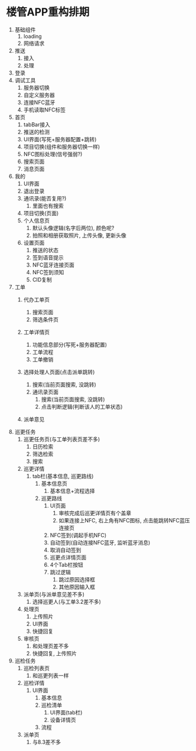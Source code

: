 # 楼管APP重构排期

1. 基础组件
    1. loading
    2. 网络请求
2. 推送
    1. 接入
    2. 处理
3. 登录
4. 调试工具
    1. 服务器切换
    2. 自定义服务器
    3. 连接NFC蓝牙
    4. 手机读取NFC标签
5. 首页
    1. tabBar接入
    2. 推送的检测
    3. UI界面(写死+服务器配置+跳转)
    4. 项目切换(组件和服务器切换一样)
    5. NFC图标处理(信号强弱?)
    6. 搜索页面
    7. 消息页面
6. 我的
    1. UI界面
    2. 退出登录
    3. 通讯录(能否复用?)
        1. 里面也有搜索
    4. 项目切换(页面)
    5. 个人信息页
        1. 默认头像逻辑(名字后两位), 颜色呢?
        2. 拍照和相册获取照片, 上传头像, 更新头像
    6. 设置页面
        1. 推送的状态
        2. 签到语音提示
        3. NFC蓝牙连接页面
        4. NFC签到须知
        5. CID复制
7. 工单
    1. 代办工单页
        1. 搜索页面
        2. 筛选条件页
    2. 工单详情页
        1. 功能信息部分(写死+服务器配置)
        2. 工单流程
        3. 工单撤销
    
    3. 选择处理人页面(点击派单跳转)
        1. 搜索(当前页面搜索, 没跳转)
        2. 通讯录页面
            1. 搜索(当前页面搜索, 没跳转)
            2. 点击判断逻辑(判断该人的工单状态)
    4. 派单意见
8. 巡更任务
    1. 巡更任务页(与工单列表页差不多)
        1. 日历检索
        2. 筛选检索
        3. 搜索
    2. 巡更详情
        1. tab栏(基本信息, 巡更路线)
            1. 基本信息页
                1. 基本信息+流程选择
            2. 巡更路线
                1. UI页面
                    1. 审核完成后巡更详情页有个盖章
                    2. 如果连接上NFC, 右上角有NFC图标, 点击能跳转NFC蓝压连接页
                2. NFC签到(调起手机NFC)
                3. 自动签到(自动连接NFC蓝牙, 监听蓝牙消息)
                4. 取消自动签到
                5. 巡更点详情页面
                6. 4个Tab栏按钮
                7. 跳过逻辑
                    1. 跳过原因选择框
                    2. 其他原因输入框
    3. 派单页(与派单意见差不多)
        1. 选择巡更人(与工单3.2差不多)
    4. 处理页
        1. 上传照片
        2. UI界面
        3. 快捷回复
    5. 审核页
        1. 和处理页差不多
        2. 快捷回复, 上传照片
9. 巡检任务
    1. 巡检列表页
        1. 和巡更列表一样
    2. 巡检详情
        1. UI界面
            1. 基本信息
            2. 巡检清单
                1. UI界面(tab栏)
                2. 设备详情页
            3. 流程
    3. 派单页
        1. 与8.3差不多
